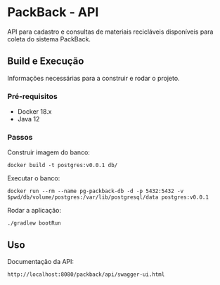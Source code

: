 # PackBack - API

API para cadastro e consultas de materiais recicláveis disponíveis para coleta do sistema PackBack.

## Build e Execução

Informações necessárias para a construir e rodar o projeto.

### Pré-requisitos

- Docker 18.x
- Java 12

### Passos

Construir imagem do banco:
```
docker build -t postgres:v0.0.1 db/
```

Executar o banco:
```
docker run --rm --name pg-packback-db -d -p 5432:5432 -v $pwd/db/volume/postgres:/var/lib/postgresql/data postgres:v0.0.1
```

Rodar a aplicação:
```
./gradlew bootRun
```

## Uso

Documentação da API:
```
http://localhost:8080/packback/api/swagger-ui.html
```